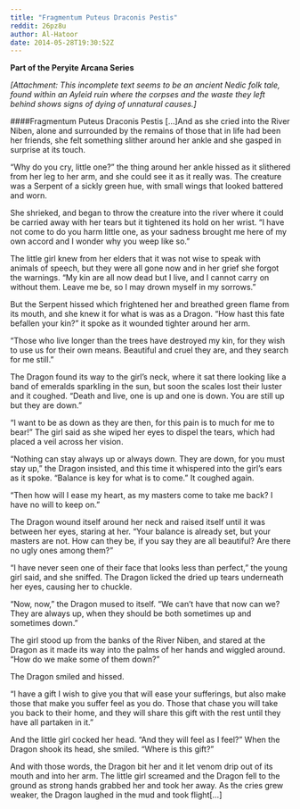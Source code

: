 ```yaml
---
title: "Fragmentum Puteus Draconis Pestis"
reddit: 26pz8u
author: Al-Hatoor
date: 2014-05-28T19:30:52Z
---
```


**Part of the Peryite Arcana Series**

*[Attachment: This incomplete text seems to be an ancient Nedic folk tale, found within an Ayleid ruin where the corpses and the waste they left behind shows signs of dying of unnatural causes.]*

####Fragmentum Puteus Draconis Pestis
[…]And as she cried into the River Niben, alone and surrounded by the remains of those that in life had been her friends, she felt something slither around her ankle and she gasped in surprise at its touch.

“Why do you cry, little one?” the thing around her ankle hissed as it slithered from her leg to her arm, and she could see it as it really was. The creature was a Serpent of a sickly green hue, with small wings that looked battered and worn.

She shrieked, and began to throw the creature into the river where it could be carried away with her tears but it tightened its hold on her wrist. “I have not come to do you harm little one, as your sadness brought me here of my own accord and I wonder why you weep like so.”

The little girl knew from her elders that it was not wise to speak with animals of speech, but they were all gone now and in her grief she forgot the warnings. “My kin are all now dead but I live, and I cannot carry on without them. Leave me be, so I may drown myself in my sorrows.”

But the Serpent hissed which frightened her and breathed green flame from its mouth, and she knew it for what is was as a Dragon. “How hast this fate befallen your kin?” it spoke as it wounded tighter around her arm.

“Those who live longer than the trees have destroyed my kin, for they wish to use us for their own means. Beautiful and cruel they are, and they search for me still.”

The Dragon found its way to the girl’s neck, where it sat there looking like a band of emeralds sparkling in the sun, but soon the scales lost their luster and it coughed. “Death and live, one is up and one is down. You are still up but they are down.”

“I want to be as down as they are then, for this pain is to much for me to bear!” The girl said as she wiped her eyes to dispel the tears, which had placed a veil across her vision.

“Nothing can stay always up or always down. They are down, for you must stay up,” the Dragon insisted, and this time it whispered into the girl’s ears as it spoke. “Balance is key for what is to come.” It coughed again.

“Then how will I ease my heart, as my masters come to take me back? I have no will to keep on.”

The Dragon wound itself around her neck and raised itself until it was between her eyes, staring at her. “Your balance is already set, but your masters are not. How can they be, if you say they are all beautiful? Are there no ugly ones among them?”

“I have never seen one of their face that looks less than perfect,” the young girl said, and she sniffed. The Dragon licked the dried up tears underneath her eyes, causing her to chuckle.

“Now, now,” the Dragon mused to itself. “We can’t have that now can we? They are always up, when they should be both sometimes up and sometimes down.”

The girl stood up from the banks of the River Niben, and stared at the Dragon as it made its way into the palms of her hands and wiggled around. “How do we make some of them down?”

The Dragon smiled and hissed.

“I have a gift I wish to give you that will ease your sufferings, but also make those that make you suffer feel as you do. Those that chase you will take you back to their home, and they will share this gift with the rest until they have all partaken in it.”

And the little girl cocked her head. “And they will feel as I feel?” When the Dragon shook its head, she smiled. “Where is this gift?”

And with those words, the Dragon bit her and it let venom drip out of its mouth and into her arm. The little girl screamed and the Dragon fell to the ground as strong hands grabbed her and took her away. As the cries grew weaker, the Dragon laughed in the mud and took flight[…]
